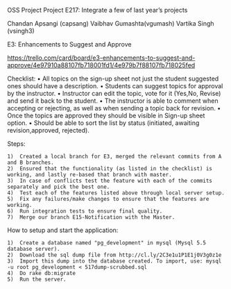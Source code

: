 OSS Project 
Project E217: Integrate a few of last year’s projects

Chandan Apsangi (capsang) 
Vaibhav Gumashta(vgumash)
Vartika Singh (vsingh3)

E3: Enhancements to Suggest and Approve

https://trello.com/card/board/e3-enhancements-to-suggest-and-approve/4e97910a88107fb718001fd1/4e979b7f88107fb718025fed

Checklist:
	•	All topics on the sign-up sheet not just the student suggested ones should have a description.
	•	Students can suggest topics for approval by the instructor.
	•	Instructor can edit the topic, vote for it (Yes,No, Revise) and send it back to the student.
	•	The instructor is able to comment when accepting or rejecting, as well as when sending a topic back for revision.
	•	Once the topics are approved they should be visible in Sign-up sheet option.
	•	Should be able to sort the list by status (initiated, awaiting revision,approved, rejected).

Steps:

	1)	Created a local branch for E3, merged the relevant commits from A and B branches.
	2)	Ensured that the functionality (as listed in the checklist) is working, and lastly re-based that branch with master. 
	3)	In case of conflicts test the feature with each of the commits separately and pick the best one.
	4)	Test each of the features listed above through local server setup.
	5)	Fix any failures/make changes to ensure that the features are working.
	6)	Run integration tests to ensure final quality.
	7)	Merge our branch E15-Notification with the Master.

How to setup and start the application:

	1)	Create a database named "pg_development" in mysql (Mysql 5.5 database server).
	2)	Download the sql dump file from http://cl.ly/2C3e1u1P1E1j0V3g0z1e 
	3)	Import this dump into the database created. To import, use: mysql -u root pg_development < 517dump-scrubbed.sql
	4)	Do rake db:migrate
	5)	Run the server.

